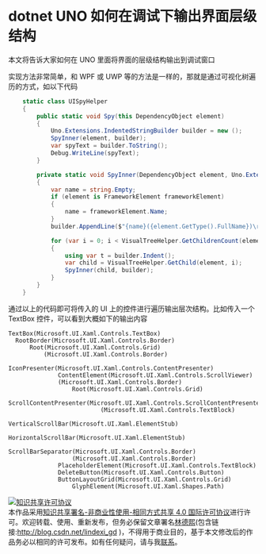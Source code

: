 
# dotnet UNO 如何在调试下输出界面层级结构

本文将告诉大家如何在 UNO 里面将界面的层级结构输出到调试窗口

<!--more-->


<!-- 发布 -->
<!-- 博客 -->

实现方法非常简单，和 WPF 或 UWP 等的方法是一样的，那就是通过可视化树遍历的方式，如以下代码

```csharp
    static class UISpyHelper
    {
        public static void Spy(this DependencyObject element)
        {
            Uno.Extensions.IndentedStringBuilder builder = new ();
            SpyInner(element, builder);
            var spyText = builder.ToString();
            Debug.WriteLine(spyText);
        }

        private static void SpyInner(DependencyObject element, Uno.Extensions.IndentedStringBuilder builder)
        {
            var name = string.Empty;
            if (element is FrameworkElement frameworkElement)
            {
                name = frameworkElement.Name;
            }
            builder.AppendLine($"{name}({element.GetType().FullName})\r\n");

            for (var i = 0; i < VisualTreeHelper.GetChildrenCount(element); i++)
            {
                using var t = builder.Indent();
                var child = VisualTreeHelper.GetChild(element, i);
                SpyInner(child, builder);
            }
        }
    }
```

通过以上的代码即可将传入的 UI 上的控件进行遍历输出层次结构。比如传入一个 TextBox 控件，可以看到大概如下的输出内容

```
TextBox(Microsoft.UI.Xaml.Controls.TextBox)
  RootBorder(Microsoft.UI.Xaml.Controls.Border)
      Root(Microsoft.UI.Xaml.Controls.Grid)
          (Microsoft.UI.Xaml.Controls.Border)
              IconPresenter(Microsoft.UI.Xaml.Controls.ContentPresenter)
              ContentElement(Microsoft.UI.Xaml.Controls.ScrollViewer)
              (Microsoft.UI.Xaml.Controls.Border)
                  Root(Microsoft.UI.Xaml.Controls.Grid)
                      ScrollContentPresenter(Microsoft.UI.Xaml.Controls.ScrollContentPresenter)
                          (Microsoft.UI.Xaml.Controls.TextBlock)
                          VerticalScrollBar(Microsoft.UI.Xaml.ElementStub)
                        HorizontalScrollBar(Microsoft.UI.Xaml.ElementStub)
                        ScrollBarSeparator(Microsoft.UI.Xaml.Controls.Border)
                  (Microsoft.UI.Xaml.Controls.Border)
              PlaceholderElement(Microsoft.UI.Xaml.Controls.TextBlock)
              DeleteButton(Microsoft.UI.Xaml.Controls.Button)
              ButtonLayoutGrid(Microsoft.UI.Xaml.Controls.Grid)
                  GlyphElement(Microsoft.UI.Xaml.Shapes.Path)
```




<a rel="license" href="http://creativecommons.org/licenses/by-nc-sa/4.0/"><img alt="知识共享许可协议" style="border-width:0" src="https://licensebuttons.net/l/by-nc-sa/4.0/88x31.png" /></a><br />本作品采用<a rel="license" href="http://creativecommons.org/licenses/by-nc-sa/4.0/">知识共享署名-非商业性使用-相同方式共享 4.0 国际许可协议</a>进行许可。欢迎转载、使用、重新发布，但务必保留文章署名[林德熙](http://blog.csdn.net/lindexi_gd)(包含链接:http://blog.csdn.net/lindexi_gd )，不得用于商业目的，基于本文修改后的作品务必以相同的许可发布。如有任何疑问，请与我[联系](mailto:lindexi_gd@163.com)。